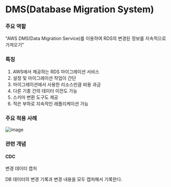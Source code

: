 # DMS(Database Migration System)

### 주요 역할

"AWS DMS(Data Migration Service)를 이용하여 RDS의 변경된 정보를 지속적으로 가져오기" 

### 특징
1. AWS에서 제공하는 RDS 마이그레이션 서비스
2. 설정 및 마이그레이션 작업이 간단
3. 마이그레이션에서 사용한 리소스만큼 비용 과금
4. 다른 기종 간의 데이터 이전도 가능
5. 스키마 변환 도구도 제공
6. 적은 부하로 지속적인 레플리케이션 가능

### 주요 적용 사례
![image](https://user-images.githubusercontent.com/52230415/110825090-03e74600-82d7-11eb-88ef-8db286f8f49f.png)

### 관련 개념
#### CDC

변경 데이터 캡처 

DB 데이터의 변경 기록과 변경 내용을 모두 캡처해서 기록한다.
